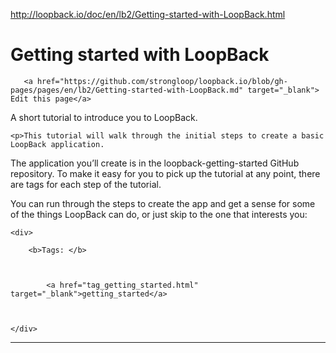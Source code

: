 <a href="http://loopback.io/doc/en/lb2/Getting-started-with-LoopBack.html">http://loopback.io/doc/en/lb2/Getting-started-with-LoopBack.html</a><div id="articleHeader"><h1>Getting started with LoopBack</h1></div>
   
       
       <a href="https://github.com/strongloop/loopback.io/blob/gh-pages/pages/en/lb2/Getting-started-with-LoopBack.md" target="_blank"> Edit this page</a>
   


<div>

 
  <div>A short tutorial to introduce you to LoopBack.</div>
 



 
   





 

    <p>This tutorial will walk through the initial steps to create a basic LoopBack application.
The application you’ll create is in the loopback-getting-started GitHub repository.  To make it easy for you to pick up the tutorial at any point, there are tags for each step of the tutorial.</p>

<p>You can run through the steps to create the app and get a sense for some of the things LoopBack can do, or just skip to the one that interests you:</p>




    <div>
      
        <b>Tags: </b>
        
        
          
            <a href="tag_getting_started.html" target="_blank">getting_started</a>
            
        
      
    </div>


<hr />




        